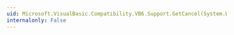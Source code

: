 ```yaml
---
uid: Microsoft.VisualBasic.Compatibility.VB6.Support.GetCancel(System.Windows.Forms.Button)
internalonly: False
---
```

